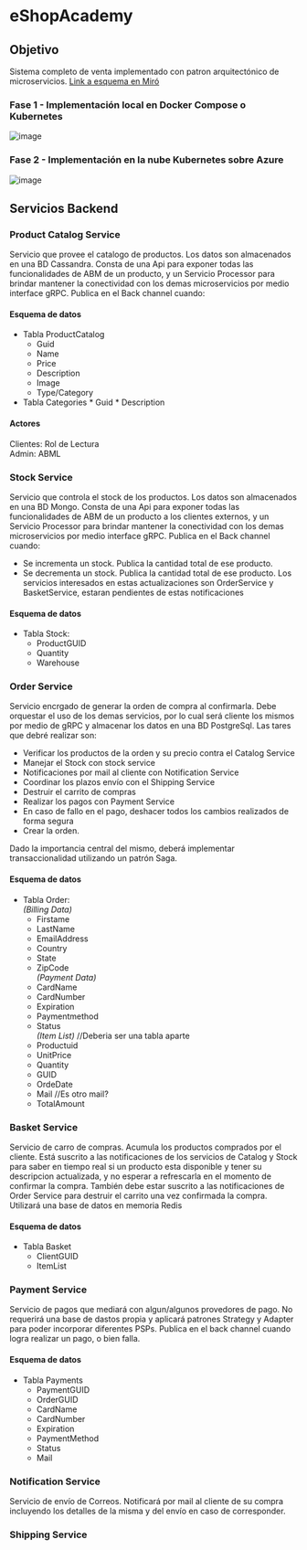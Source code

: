 # eShopAcademy

## Objetivo
Sistema completo de venta implementado con patron arquitectónico de microservicios. [Link a esquema en Miró](https://miro.com/app/board/uXjVN3nzsOs=/)

### Fase 1 - Implementación local en Docker Compose o Kubernetes

![image](https://github.com/user-attachments/assets/3df1a17e-27dc-4bc0-911d-abc589202a2b)


### Fase 2 - Implementación en la nube Kubernetes sobre Azure

![image](https://github.com/user-attachments/assets/700c7091-dce4-4cb3-9a9e-c675b4d62d36)

## Servicios Backend

### Product Catalog Service
Servicio que provee el catalogo de productos. Los datos son almacenados en una BD Cassandra. Consta de una Api para exponer todas las funcionalidades de ABM de un producto, y un Servicio Processor para brindar mantener la conectividad con los demas microservicios por medio interface gRPC.
Publica en el Back channel cuando:


#### Esquema de datos
* Tabla ProductCatalog
  * Guid
  * Name
  * Price
  * Description
  * Image
  * Type/Category
* Tabla Categories
      * Guid
      * Description 

#### Actores
Clientes: Rol de Lectura  
Admin: ABML

### Stock Service
Servicio que controla el stock de los productos. Los datos son almacenados en una BD Mongo. Consta de una Api para exponer todas las funcionalidades de ABM de un producto a los clientes externos, y un Servicio Processor para brindar mantener la conectividad con los demas microservicios por medio interface gRPC.
Publica en el Back channel cuando:
* Se incrementa un stock. Publica la cantidad total de ese producto.
* Se decrementa un stock. Publica la cantidad total de ese producto.
Los servicios interesados en estas actualizaciones son OrderService y BasketService, estaran pendientes de estas notificaciones

#### Esquema de datos
* Tabla Stock:
  * ProductGUID
  * Quantity
  * Warehouse

### Order Service
Servicio encrgado de generar la orden de compra al confirmarla. Debe orquestar el uso de los demas servicios, por lo cual será cliente los mismos por medio de gRPC y almacenar los datos en una BD PostgreSql. Las tares que debré realizar son:
* Verificar los productos de la orden y su precio contra el Catalog Service
* Manejar el Stock con stock service
* Notificaciones por mail al cliente con Notification Service
* Coordinar los plazos envío con el Shipping Service
* Destruir el carrito de compras
* Realizar los pagos con Payment Service
* En caso de fallo en el pago, deshacer todos los cambios realizados de forma segura
* Crear la orden.

Dado la importancia central del mismo, deberá implementar transaccionalidad utilizando un patrón Saga.

#### Esquema de datos
* Tabla Order:  
  *(Billing Data)*
  * Firstame
  * LastName
  * EmailAddress
  * Country
  * State
  * ZipCode  
  *(Payment Data)*  
  * CardName
  * CardNumber
  * Expiration
  * Paymentmethod
  * Status  
  *(Item List)*  //Deberia ser una tabla aparte
  * Productuid
  * UnitPrice
  * Quantity
  * GUID
  * OrdeDate
  * Mail     //Es otro mail?  
  * TotalAmount    


### Basket Service
Servicio de carro de compras. Acumula los productos comprados por el cliente. Está suscrito a las notificaciones de los servicios de Catalog y Stock para saber en tiempo real si un producto esta disponible y tener su descripcion actualizada, y no esperar a refrescarla en el momento de confirmar la compra. También debe estar suscrito a las notificaciones de Order Service para destruir el carrito una vez confirmada la compra. Utilizará una base de datos en memoria Redis

#### Esquema de datos
* Tabla Basket
  * ClientGUID
  * ItemList
 
### Payment Service
Servicio de pagos que mediará con algun/algunos provedores de pago. No requerirá una base de dastos propia y aplicará patrones Strategy y Adapter para poder incorporar diferentes PSPs.
Publica en el back channel cuando logra realizar un pago, o bien falla.

#### Esquema de datos
* Tabla Payments
  * PaymentGUID
  * OrderGUID
  * CardName
  * CardNumber
  * Expiration
  * PaymentMethod
  * Status
  * Mail
    
### Notification Service
Servicio de envío de Correos. Notificará por mail al cliente de su compra incluyendo los detalles de la misma y del envío en caso de corresponder.

### Shipping Service

